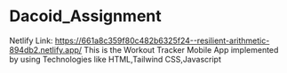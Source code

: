 # Dacoid_Assignment
Netlify Link: https://661a8c359f80c482b6325f24--resilient-arithmetic-894db2.netlify.app/
This is the Workout Tracker Mobile App
implemented by using Technologies like HTML,Tailwind CSS,Javascript
